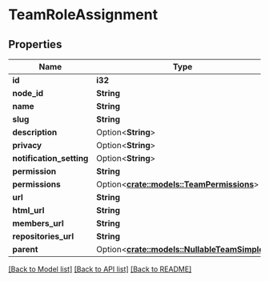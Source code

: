# TeamRoleAssignment

## Properties

Name | Type | Description | Notes
------------ | ------------- | ------------- | -------------
**id** | **i32** |  | 
**node_id** | **String** |  | 
**name** | **String** |  | 
**slug** | **String** |  | 
**description** | Option<**String**> |  | 
**privacy** | Option<**String**> |  | [optional]
**notification_setting** | Option<**String**> |  | [optional]
**permission** | **String** |  | 
**permissions** | Option<[**crate::models::TeamPermissions**](team_permissions.md)> |  | [optional]
**url** | **String** |  | 
**html_url** | **String** |  | 
**members_url** | **String** |  | 
**repositories_url** | **String** |  | 
**parent** | Option<[**crate::models::NullableTeamSimple**](nullable-team-simple.md)> |  | 

[[Back to Model list]](../README.md#documentation-for-models) [[Back to API list]](../README.md#documentation-for-api-endpoints) [[Back to README]](../README.md)


